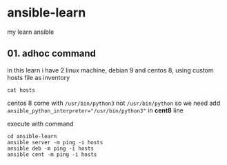 # ansible-learn
my learn ansible

## 01. adhoc command
in this learn i have 2 linux machine, debian 9 and centos 8, using custom hosts file as inventory 
````
cat hosts
````
centos 8 come with `/usr/bin/python3` not `/usr/bin/python` so we need add `ansible_python_interpreter="/usr/bin/python3"` in **cent8** line

execute with command 
````
cd ansible-learn
ansible server -m ping -i hosts
ansible deb -m ping -i hosts
ansible cent -m ping -i hosts

````